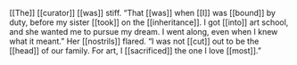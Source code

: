 [[The]] [[curator]] [[was]] stiff. “That [[was]] when [[I]] was [[bound]] by duty, before my sister [[took]] on the [[inheritance]]. I got [[into]] art school, and she wanted me to pursue my dream. I went along, even when I knew what it meant.” Her [[nostrils]] flared. “I was not [[cut]] out to be the [[head]] of our family. For art, I [[sacrificed]] the one I love [[most]].”